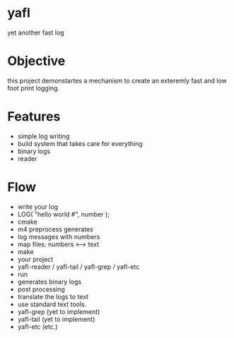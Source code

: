 # yafl
yet another fast log
# Objective
this project demonstartes a mechanism to create an exteremly fast and low foot print logging.
# Features
* simple log writing
* build system that takes care for everything
* binary logs
* reader
# Flow
* write your log
 * LOG( "hello world #", number );
* cmake
 * m4 preprocess generates
  * log messages with numbers
  * map files: numbers <--> text   
 * make
  * your project
  * yafl-reader / yafl-tail / yafl-grep / yafl-etc
 * run
  * generates binary logs
 * post processing
  * translate the logs to text
   * use standard text tools.
  * yafl-grep (yet to implement)  
  * yafl-tail (yet to implement)
  * yafl-etc (etc.)
